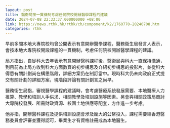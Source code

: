 ```yaml
---
layout: post
title: 醫衞局按一貫機制考慮任何院校開辦醫學課程的建議
date: 2024-07-08 22:33:37.000000000 +08:00
link: https://news.rthk.hk/rthk/ch/component/k2/1760770-20240708.htm
categories: rthk
---
```


早前多間本地大專院校均曾公開表示有意開辦醫學課程，醫務衞生局發言人表示，會按本地大專院校開設課程的一貫機制，考慮任何院校開辦醫學課程的建議。

局方指出，自從科大去年表示有意開辦醫科課程後，醫衞局與科大一直保持溝通，到目前為止局方收到科大方面數頁的初步構思及介紹初步構思的投影片，並從科大得悉有關計劃尚在構思階段，詳細方案仍在制訂當中。現時科大仍未向政府正式提交有關計劃的詳細方案，現階段評論有關計劃言之尚早。

醫務衞生局指，審視醫學課程的建議時，會考慮醫療系統發展需要、本地醫療人力推算、教學和培訓人手供求、相關教學及培訓設施等因素。另會與相關政策局商討大專院校發展、所需財政資源、校園土地供應等配套，方作進一步考慮。

他亦指，開辦醫科課程及提供培訓設施會涉及龐大的公帑投入，課程需要經香港醫務委員會評審並獲得認可，畢業生才有資格註冊成為本地醫生。
